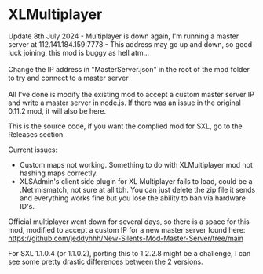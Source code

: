 # XLMultiplayer
Update 8th July 2024 - Multiplayer is down again, I'm running a master server at 112.141.184.159:7778 - This address may go up and down, so good luck joining, this mod is buggy as hell atm...<br><br>
Change the IP address in "MasterServer.json" in the root of the mod folder to try and connect to a master server<br><br>
All I've done is modify the existing mod to accept a custom master server IP and write a master server in node.js. 
If there was an issue in the original 0.11.2 mod, it will also be here.

This is the source code, if you want the complied mod for SXL, go to the Releases section.

Current issues:
- Custom maps not working. Something to do with XLMultiplayer mod not hashing maps correctly.
- XLSAdmin's client side plugin for XL Multiplayer fails to load, could be a .Net mismatch, not sure at all tbh. You can just delete the zip file it sends
and everything works fine but you lose the ability to ban via hardware ID's.

Official multiplayer went down for several days, so there is a space for this mod, modified to accept a custom IP for a new master server found here: https://github.com/jeddyhhh/New-Silents-Mod-Master-Server/tree/main

For SXL 1.1.0.4 (or 1.1.0.2), porting this to 1.2.2.8 might be a challenge, I can see some pretty drastic differences between the 2 versions. 
